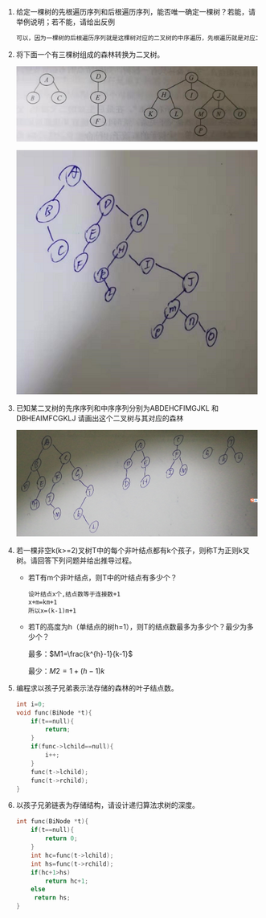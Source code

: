 1. 给定一棵树的先根遍历序列和后根遍历序列，能否唯一确定一棵树？若能，请举例说明；若不能，请给出反例

   ```c
   可以，因为一棵树的后根遍历序列就是这棵树对应的二叉树的中序遍历，先根遍历就是对应二叉树的先序遍历，二叉树的中序遍历和先序遍历可以确定一棵二叉树，所以该树能够被确定。
   ```

   

2. 将下面一个有三棵树组成的森林转换为二叉树。

   ![1570968235209](images/3.树、森林/1570968235209.png)

   ![1570968463121](images/3.树、森林/1570968463121.png)

3. 已知某二叉树的先序序列和中序序列分别为ABDEHCFIMGJKL 和 DBHEAIMFCGKLJ 请画出这个二叉树与其对应的森林

   ![1570968630793](images/3.树、森林/1570968630793.png)

4. 若一棵非空k(k>=2)叉树T中的每个非叶结点都有k个孩子，则称T为正则k叉树。请回答下列问题并给出推导过程。

   * 若T有m个非叶结点，则T中的叶结点有多少个？

     ```
     设叶结点x个,结点数等于连接数+1
     x+m=km+1
     所以x=(k-1)m+1
     ```

     

   * 若T的高度为h（单结点的树h=1），则T的结点数最多为多少个？最少为多少个？

     最多：$M1=\frac{k^{h}-1}{k-1}$

     最少：$M2=1+(h-1)k$

     

5. 编程求以孩子兄弟表示法存储的森林的叶子结点数。

   ```c
   int i=0;
   void func(BiNode *t){
       if(t==null){
           return;
       }
       if(func->lchild==null){
           i++;
       }
       func(t->lchild);
       func(t->rchild);
   }
   ```

   

6. 以孩子兄弟链表为存储结构，请设计递归算法求树的深度。

   ```c
   int func(BiNode *t){
       if(t==null){
           return 0;
       }
       int hc=func(t->lchild);
       int hs=func(t->rchild);
       if(hc+1>hs)
           return hc+1;
       else
       	return hs; 
   }
   ```

   